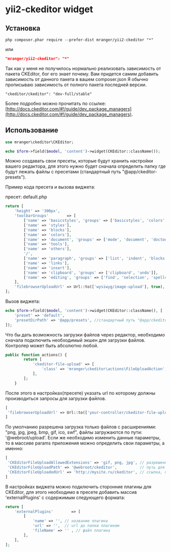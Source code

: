 yii2-ckeditor widget
===========================

## Установка

```
php composer.phar require --prefer-dist mranger/yii2-ckeditor "*"
```

или

```json
"mranger/yii2-ckeditor": "*"
```

Так как у меня не получилось нормально реализовать зависимость от пакета CKEditor, бог его знает почему. Вам придется самим добавить зависимость от данного пакета в вашем composer.json
 Я обычно прописываю зависимость от полного пакета последней версии.
 
 ```
 "ckeditor/ckeditor": "dev-full/stable"
 ```
 
 Более подробно можно прочитать по ссылке: [http://docs.ckeditor.com/#!/guide/dev_package_managers](http://docs.ckeditor.com/#!/guide/dev_package_managers).

## Использование

```php
use mranger\ckeditor\CKEditor;

echo $form->field($model, 'content')->widget(CKEditor::className());
```

Можно создавать свои пресеты, которые будут хранить настройки вашего редактора, для этого нужно будет сначала определить папку где будут лежать файлы с пресетами (стандартный путь "@app/ckeditor-presets").

Пример кода пресета и вызова виджета:

пресет: default.php
```php
return [
    'height' => '300px',
    'toolbarGroups'        => [
        ['name' => 'basicstyles', 'groups' => ['basicstyles', 'colors', 'cleanup']],
    	['name' => 'styles'],
    	['name' => 'blocks'],
    	['name' => 'colors'],
    	['name' => 'document', 'groups' => ['mode', 'document', 'doctools']],
    	['name' => 'tools'],
        ['name' => 'others'],
    	'/',
    	['name' => 'paragraph', 'groups' => ['list', 'indent', 'blocks', 'align', 'bidi']],
    	['name' => 'links'],
    	['name' => 'insert'],
    	['name' => 'clipboard', 'groups' => ['clipboard', 'undo']],
    	['name' => 'editing', 'groups' => ['find', 'selection', 'spellchecker']],
    ],
    'filebrowserUploadUrl' => Url::to(['wysiwyg/image-upload'], true),
];
```

Вызов виджета:
```php
echo $form->field($model, 'content')->widget(CKEditor::className(), [
    'preset' => 'default',
    'presetDirPath' => '@app/presets', //стандартный путь "@app/ckeditor-presets" можно не указывать
]);
```

Что бы дать возможность загрузки файлов через редактор, необходимо сначала подключить необходимый экшен для загрузки файлов. Контролер может быть абсолютно любой.
```php
public function actions() {
		return [
			'ckeditor-file-upload' => [
				'class' => 'mranger\ckeditor\actions\FileUploadAction',
			],
		];
	}
```
После этого в настройках(пресете) указать url по которому должны производиться запросы для загрузки файлов.
```php
[
 'filebrowserUploadUrl' => Url::to(['your-controller/ckeditor-file-upload'], true),
]
```

По умолчанию разрешена загрузка только файлов с расширениями: "png, jpg, jpeg, bmp, gif, ico, swf", файлы загружаются по пути: '@webroot/upload'.
Если же необходимо изменить данные параметры, то в массиве params приложения можно определить свои параметры, а именно:
```php
[
 'CKEditorFileUploadAllowedExtensions' => 'gif, png, jpg', // разрешенные расширения файлов
 'CKEditorFileUploadPath' => '@webroot/ckeditor',          // путь для сохранения файлов
 'CKEditorFileUploadedUrl' => 'http://mysite.ru/ckeditor', // ссылка, по которой будут доступны сохраненые файлы
]
```

В настройках виджета можно подключить сторонние плагины для CKEditor, для этого необходимо в пресете добавить массив 'externalPlugins' c содержимым следующего формата:
```php
return [
    'externalPlugins'        => [
        [
            'name' => '', // название плагина
            'url' => '',  // url до папки плагином
            'fileName' => '' , // файл плагина
        ],
    ],
];
```
